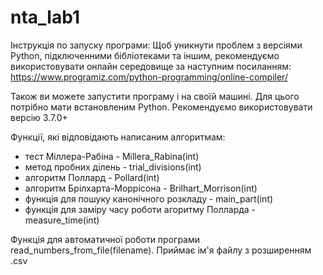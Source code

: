 # nta_lab1
Інструкція по запуску програми:
Щоб уникнути проблем з версіями Python, підключенними бібліотеками та іншим, рекомендуємо використовувати онлайн середовище за наступним посиланням:
https://www.programiz.com/python-programming/online-compiler/

Також ви можете запустити програму і на своїй машині. Для цього потрібно мати встановленим Python. Рекомендуємо використовувати версію 3.7.0+

Функції, які відповідають написаним алгоритмам:
- тест Міллера-Рабіна - Millera_Rabina(int)
- метод пробних ділень - trial_divisions(int)
- алгоритм Поллард - Pollard(int)
- алгоритм Брілхарта-Моррісона - Brilhart_Morrison(int)
- функція для пошуку канонічного розкладу - main_part(int)
- функція для заміру часу роботи агоритму Полларда - measure_time(int)

Функція для автоматичної роботи програми read_numbers_from_file(filename). Приймає ім'я файлу з розширенням .csv
